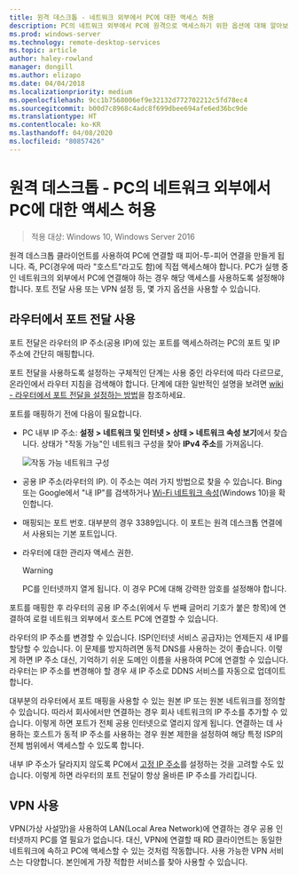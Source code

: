 ```yaml
---
title: 원격 데스크톱 - 네트워크 외부에서 PC에 대한 액세스 허용
description: PC의 네트워크 외부에서 PC에 원격으로 액세스하기 위한 옵션에 대해 알아보기
ms.prod: windows-server
ms.technology: remote-desktop-services
ms.topic: article
author: haley-rowland
manager: dongill
ms.author: elizapo
ms.date: 04/04/2018
ms.localizationpriority: medium
ms.openlocfilehash: 9cc1b7568006ef9e32132d772702212c5fd78ec4
ms.sourcegitcommit: b00d7c8968c4adc8f699dbee694afe6ed36bc9de
ms.translationtype: HT
ms.contentlocale: ko-KR
ms.lasthandoff: 04/08/2020
ms.locfileid: "80857426"
---
```

# <a name="remote-desktop---allow-access-to-your-pc-from-outside-your-pcs-network"></a>원격 데스크톱 - PC의 네트워크 외부에서 PC에 대한 액세스 허용

>적용 대상: Windows 10,  Windows Server 2016

원격 데스크톱 클라이언트를 사용하여 PC에 연결할 때 피어-투-피어 연결을 만들게 됩니다. 즉, PC(경우에 따라 "호스트"라고도 함)에 직접 액세스해야 합니다. PC가 실행 중인 네트워크의 외부에서 PC에 연결해야 하는 경우 해당 액세스를 사용하도록 설정해야 합니다. 포트 전달 사용 또는 VPN 설정 등, 몇 가지 옵션을 사용할 수 있습니다.

## <a name="enable-port-forwarding-on-your-router"></a>라우터에서 포트 전달 사용

포트 전달은 라우터의 IP 주소(공용 IP)에 있는 포트를 액세스하려는 PC의 포트 및 IP 주소에 간단히 매핑합니다. 

포트 전달을 사용하도록 설정하는 구체적인 단계는 사용 중인 라우터에 따라 다르므로, 온라인에서 라우터 지침을 검색해야 합니다. 단계에 대한 일반적인 설명을 보려면 [wiki - 라우터에서 포트 전달을 설정하는 방법](https://www.wikihow.com/Set-Up-Port-Forwarding-on-a-Router)을 참조하세요.

포트를 매핑하기 전에 다음이 필요합니다.

- PC 내부 IP 주소: **설정 > 네트워크 및 인터넷 > 상태 > 네트워크 속성 보기**에서 찾습니다. 상태가 "작동 가능"인 네트워크 구성을 찾아 **IPv4 주소**를 가져옵니다.

   ![작동 가능 네트워크 구성](../media/rdclient-operational-network.png)

- 공용 IP 주소(라우터의 IP). 이 주소는 여러 가지 방법으로 찾을 수 있습니다. Bing 또는 Google에서 "내 IP"를 검색하거나 [Wi-Fi 네트워크 속성](https://binged.it/2Gwob34)(Windows 10)을 확인합니다.
- 매핑되는 포트 번호. 대부분의 경우 3389입니다. 이 포트는 원격 데스크톱 연결에서 사용되는 기본 포트입니다.
- 라우터에 대한 관리자 액세스 권한.  

   >[!WARNING]
   > PC를 인터넷까지 열게 됩니다. 이 경우 PC에 대해 강력한 암호를 설정해야 합니다.

포트를 매핑한 후 라우터의 공용 IP 주소(위에서 두 번째 글머리 기호가 붙은 항목)에 연결하여 로컬 네트워크 외부에서 호스트 PC에 연결할 수 있습니다.

라우터의 IP 주소를 변경할 수 있습니다. ISP(인터넷 서비스 공급자)는 언제든지 새 IP를 할당할 수 있습니다. 이 문제를 방지하려면 동적 DNS를 사용하는 것이 좋습니다. 이렇게 하면 IP 주소 대신, 기억하기 쉬운 도메인 이름을 사용하여 PC에 연결할 수 있습니다. 라우터는 IP 주소를 변경해야 할 경우 새 IP 주소로 DDNS 서비스를 자동으로 업데이트합니다.

대부분의 라우터에서 포트 매핑을 사용할 수 있는 원본 IP 또는 원본 네트워크를 정의할 수 있습니다. 따라서 회사에서만 연결하는 경우 회사 네트워크의 IP 주소를 추가할 수 있습니다. 이렇게 하면 포트가 전체 공용 인터넷으로 열리지 않게 됩니다. 연결하는 데 사용하는 호스트가 동적 IP 주소를 사용하는 경우 원본 제한을 설정하여 해당 특정 ISP의 전체 범위에서 액세스할 수 있도록 합니다.

내부 IP 주소가 달라지지 않도록 PC에서 [고정 IP 주소](/windows-hardware/customize/mobile/mcsf/enable-static-ip)를 설정하는 것을 고려할 수도 있습니다. 이렇게 하면 라우터의 포트 전달이 항상 올바른 IP 주소를 가리킵니다.


## <a name="use-a-vpn"></a>VPN 사용

VPN(가상 사설망)을 사용하여 LAN(Local Area Network)에 연결하는 경우 공용 인터넷까지 PC를 열 필요가 없습니다. 대신, VPN에 연결할 때 RD 클라이언트는 동일한 네트워크에 속하고 PC에 액세스할 수 있는 것처럼 작동합니다. 사용 가능한 VPN 서비스는 다양합니다. 본인에게 가장 적합한 서비스를 찾아 사용할 수 있습니다.
